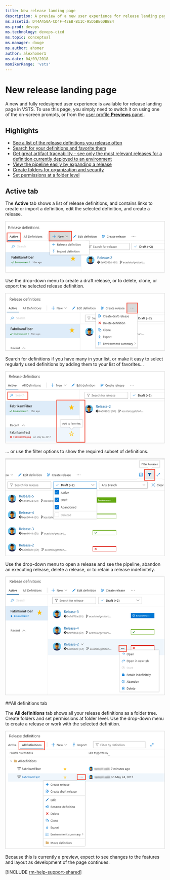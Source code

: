 ```yaml
---
title: New release landing page
description: A preview of a new user experience for release landing page on VSTS
ms.assetid: D44A450A-CD4F-42EB-B11C-95D5BE6DBBE4
ms.prod: devops
ms.technology: devops-cicd
ms.topic: conceptual
ms.manager: douge
ms.author: ahomer
author: alexhomer1
ms.date: 04/09/2018
monikerRange: 'vsts'
---
```


# New release landing page

A new and fully redesigned user experience is available for release landing page in VSTS.
To use this page, you simply need to switch it on using one of the on-screen prompts,
or from the [user profile **Previews** panel](../../../collaborate/preview-features.md#enable-features-for-your-use).

## Highlights

* [See a list of the release definitions you release often](#listdefs)
* [Search for your definitions and favorite them](#favorite) 
* [Get great artifact traceability - see only the most relevant releases for a definition currently deployed to an environment](#filter) 
* [View the pipeline easily by expanding a release](#pipeline)
* [Create folders for organization and security](#folders)
* [Set permissions at a folder level](#folders)

## Active tab

<a name="listdefs"></a>
The **Active** tab shows a list of release definitions, and contains links to create or import a definition,
edit the selected definition, and create a release. 

![](_img/releases-page/1.png)

Use the drop-down menu to create a draft release, or to delete, clone, or export the selected release definition. 

![](_img/releases-page/2.png)

<a name="favorite"></a>
Search for definitions if you have many in your list, or make it easy to select regularly used definitions by adding them to your list of favorites...

![](_img/releases-page/3.png)

<a name="filter"></a>
... or use the filter options to show the required subset of definitions. 

![](_img/releases-page/4.png)

<a name="pipeline"></a>
Use the drop-down menu to open a release and see the pipeline, abandon an executing release, delete a release, or to retain a release indefinitely.

![](_img/releases-page/5.png)

##All definitions tab

<a name="folders"></a>
The **All definitions** tab shows all your release definitions as a folder tree.
Create folders and set permissions at folder level.
Use the drop-down menu to create a release or work with the selected definition.

![](_img/releases-page/6.png)

Because this is currently a preview, expect to see changes to the features and layout as development of the page continues. 

[!INCLUDE [rm-help-support-shared](../../_shared/rm-help-support-shared.md)]

